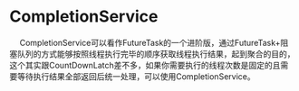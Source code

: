 

# CompletionService  
<!-- 
https://mp.weixin.qq.com/s/Eo-WR1agGETF0hE3Eaivrg
-->

&emsp; CompletionService可以看作FutureTask的一个进阶版，通过FutureTask+阻塞队列的方式能够按照线程执行完毕的顺序获取线程执行结果，起到聚合的目的，这个其实跟CountDownLatch差不多，如果你需要执行的线程次数是固定的且需要等待执行结果全部返回后统一处理，可以使用CompletionService。  


